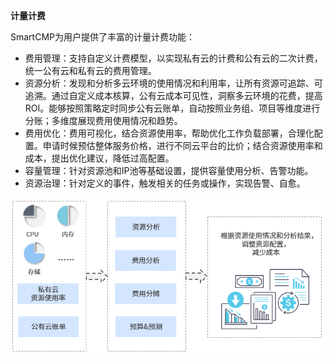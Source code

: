 **计量计费**

SmartCMP为用户提供了丰富的计量计费功能：

+ 费用管理：支持自定义计费模型，以实现私有云的计费和公有云的二次计费，统一公有云和私有云的费用管理。
+ 资源分析：发现和分析多云环境的使用情况和利用率，让所有资源可追踪、可追溯。通过自定义成本核算，公有云成本可见性，洞察多云环境的花费，提高ROI。能够按照策略定时同步公有云账单，自动按照业务组、项目等维度进行分账；多维度展现费用使用情况和趋势。
+ 费用优化：费用可视化，结合资源使用率，帮助优化工作负载部署，合理化配置。申请时候预估整体服务价格，进行不同云平台的比价；结合资源使用率和成本，提出优化建议，降低过高配置。
+ 容量管理：针对资源池和IP池等基础设置，提供容量使用分析、告警功能。
+ 资源治理：针对定义的事件，触发相关的任务或操作，实现告警、自愈。

![计量计费](../../picture/Admin/计量计费.png)